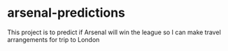 # arsenal-predictions
This project is to predict if Arsenal will win the league so I can make travel arrangements for trip to London
